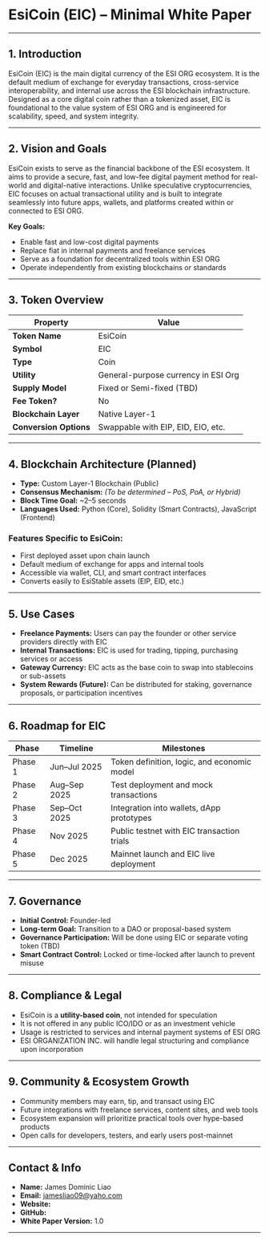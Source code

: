 # EsiCoin (EIC) – Minimal White Paper

---

## 1. Introduction

EsiCoin (EIC) is the main digital currency of the ESI ORG ecosystem. It is the default medium of exchange for everyday transactions, cross-service interoperability, and internal use across the ESI blockchain infrastructure. Designed as a core digital coin rather than a tokenized asset, EIC is foundational to the value system of ESI ORG and is engineered for scalability, speed, and system integrity.

---

## 2. Vision and Goals

EsiCoin exists to serve as the financial backbone of the ESI ecosystem. It aims to provide a secure, fast, and low-fee digital payment method for real-world and digital-native interactions. Unlike speculative cryptocurrencies, EIC focuses on actual transactional utility and is built to integrate seamlessly into future apps, wallets, and platforms created within or connected to ESI ORG.

**Key Goals:**
- Enable fast and low-cost digital payments
- Replace fiat in internal payments and freelance services
- Serve as a foundation for decentralized tools within ESI ORG
- Operate independently from existing blockchains or standards

---

## 3. Token Overview

| Property              | Value                                  |
|-----------------------|----------------------------------------|
| **Token Name**        | EsiCoin                                |
| **Symbol**            | EIC                                    |
| **Type**              | Coin                                   |
| **Utility**           | General-purpose currency in ESI Org    |
| **Supply Model**      | Fixed or Semi-fixed (TBD)              |
| **Fee Token?**        | No                                     |
| **Blockchain Layer**  | Native Layer-1                         |
| **Conversion Options**| Swappable with EIP, EID, EIO, etc.     |

---

## 4. Blockchain Architecture (Planned)

- **Type:** Custom Layer-1 Blockchain (Public)
- **Consensus Mechanism:** *(To be determined – PoS, PoA, or Hybrid)*
- **Block Time Goal:** ~2–5 seconds
- **Languages Used:** Python (Core), Solidity (Smart Contracts), JavaScript (Frontend)

### Features Specific to EsiCoin:
- First deployed asset upon chain launch
- Default medium of exchange for apps and internal tools
- Accessible via wallet, CLI, and smart contract interfaces
- Converts easily to EsiStable assets (EIP, EID, etc.)

---

## 5. Use Cases

- **Freelance Payments:** Users can pay the founder or other service providers directly with EIC
- **Internal Transactions:** EIC is used for trading, tipping, purchasing services or access
- **Gateway Currency:** EIC acts as the base coin to swap into stablecoins or sub-assets
- **System Rewards (Future):** Can be distributed for staking, governance proposals, or participation incentives

---

## 6. Roadmap for EIC

| Phase     | Timeline       | Milestones                                      |
|-----------|----------------|-------------------------------------------------|
| Phase 1   | Jun–Jul 2025   | Token definition, logic, and economic model     |
| Phase 2   | Aug–Sep 2025   | Test deployment and mock transactions           |
| Phase 3   | Sep–Oct 2025   | Integration into wallets, dApp prototypes       |
| Phase 4   | Nov 2025       | Public testnet with EIC transaction trials      |
| Phase 5   | Dec 2025       | Mainnet launch and EIC live deployment          |

---

## 7. Governance

- **Initial Control:** Founder-led
- **Long-term Goal:** Transition to a DAO or proposal-based system
- **Governance Participation:** Will be done using EIC or separate voting token (TBD)
- **Smart Contract Control:** Locked or time-locked after launch to prevent misuse

---

## 8. Compliance & Legal

- EsiCoin is a **utility-based coin**, not intended for speculation
- It is not offered in any public ICO/IDO or as an investment vehicle
- Usage is restricted to services and internal payment systems of ESI ORG
- ESI ORGANIZATION INC. will handle legal structuring and compliance upon incorporation

---

## 9. Community & Ecosystem Growth

- Community members may earn, tip, and transact using EIC
- Future integrations with freelance services, content sites, and web tools
- Ecosystem expansion will prioritize practical tools over hype-based products
- Open calls for developers, testers, and early users post-mainnet

---

## Contact & Info

- **Name:** James Dominic Liao
- **Email:** jamesliao09@yaho.com 
- **Website:**
- **GitHub:** 
- **White Paper Version:** 1.0

---
